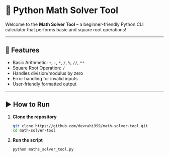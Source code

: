 # 🧮 Python Math Solver Tool

Welcome to the **Math Solver Tool** – a beginner-friendly Python CLI calculator that performs basic and square root operations!

---

## 📌 Features

- Basic Arithmetic: `+`, `-`, `*`, `/`, `%`, `//`, `**`
- Square Root Operation: `√`
- Handles division/modulus by zero
- Error handling for invalid inputs
- User-friendly formatted output

---


## ▶️ How to Run

1. **Clone the repository**

   ```bash
   git clone https://github.com/devrahi999/math-solver-tool.git
   cd math-solver-tool

2. **Run the script**
   ```bash
   python maths_solver_tool.py
